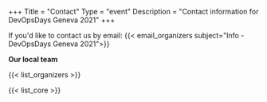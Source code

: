 +++
Title = "Contact"
Type = "event"
Description = "Contact information for DevOpsDays Geneva 2021"
+++
<style type="text/css">
 div.sponsor-row img.img-fluid{
    max-height: 50px;
  }
</style>

If you'd like to contact us by email: {{< email_organizers subject="Info - DevOpsDays Geneva 2021">}}

**Our local team**

{{< list_organizers >}}


{{< list_core >}}
